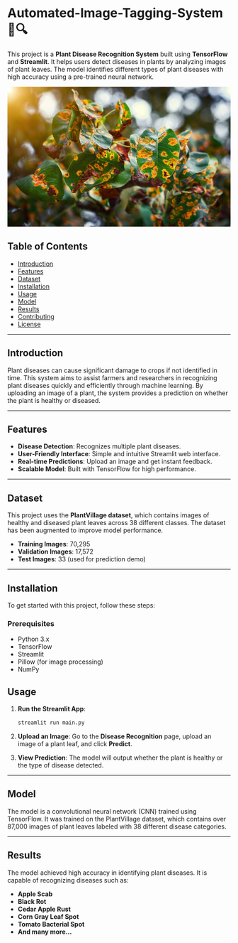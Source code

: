 # Automated-Image-Tagging-System 🌿🔍

This project is a **Plant Disease Recognition System** built using **TensorFlow** and **Streamlit**. It helps users detect diseases in plants by analyzing images of plant leaves. The model identifies different types of plant diseases with high accuracy using a pre-trained neural network.

![Plant Disease Recognition](home_page.jpeg)

## Table of Contents

- [Introduction](#introduction)
- [Features](#features)
- [Dataset](#dataset)
- [Installation](#installation)
- [Usage](#usage)
- [Model](#model)
- [Results](#results)
- [Contributing](#contributing)
- [License](#license)

---

## Introduction

Plant diseases can cause significant damage to crops if not identified in time. This system aims to assist farmers and researchers in recognizing plant diseases quickly and efficiently through machine learning. By uploading an image of a plant, the system provides a prediction on whether the plant is healthy or diseased.

---

## Features

- **Disease Detection**: Recognizes multiple plant diseases.
- **User-Friendly Interface**: Simple and intuitive Streamlit web interface.
- **Real-time Predictions**: Upload an image and get instant feedback.
- **Scalable Model**: Built with TensorFlow for high performance.

---

## Dataset

This project uses the **PlantVillage dataset**, which contains images of healthy and diseased plant leaves across 38 different classes. The dataset has been augmented to improve model performance.

- **Training Images**: 70,295
- **Validation Images**: 17,572
- **Test Images**: 33 (used for prediction demo)

---

## Installation

To get started with this project, follow these steps:

### Prerequisites

- Python 3.x
- TensorFlow
- Streamlit
- Pillow (for image processing)
- NumPy


## Usage

1. **Run the Streamlit App**:

    ```bash
    streamlit run main.py
    ```

2. **Upload an Image**: Go to the **Disease Recognition** page, upload an image of a plant leaf, and click **Predict**.

3. **View Prediction**: The model will output whether the plant is healthy or the type of disease detected.

---

## Model

The model is a convolutional neural network (CNN) trained using TensorFlow. It was trained on the PlantVillage dataset, which contains over 87,000 images of plant leaves labeled with 38 different disease categories.

---

## Results

The model achieved high accuracy in identifying plant diseases. It is capable of recognizing diseases such as:

- **Apple Scab**
- **Black Rot**
- **Cedar Apple Rust**
- **Corn Gray Leaf Spot**
- **Tomato Bacterial Spot**
- **And many more...**
